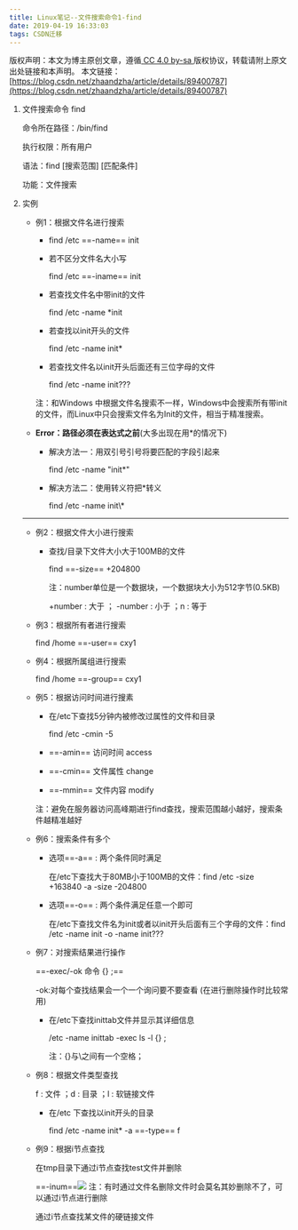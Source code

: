 ```yaml
---
title: Linux笔记--文件搜索命令1-find
date: 2019-04-19 16:33:03
tags: CSDN迁移
---
```

 [ ](http://creativecommons.org/licenses/by-sa/4.0/) 版权声明：本文为博主原创文章，遵循[ CC 4.0 by-sa ](http://creativecommons.org/licenses/by-sa/4.0/)版权协议，转载请附上原文出处链接和本声明。  本文链接：[https://blog.csdn.net/zhaandzha/article/details/89400787](https://blog.csdn.net/zhaandzha/article/details/89400787)   

1. 文件搜索命令 find

   命令所在路径：/bin/find

   执行权限：所有用户

   语法：find [搜索范围] [匹配条件]

   功能：文件搜索

2. 实例

   + 例1：根据文件名进行搜索 

     + find /etc ==-name== init 

     + 若不区分文件名大小写 

       find /etc ==-iname== init

     + 若查找文件名中带init的文件

       find /etc -name \*init

     + 若查找以init开头的文件

       find /etc -name init*

     + 若查找文件名以init开头后面还有三位字母的文件

       find /etc -name init???

     注：和Windows 中根据文件名搜索不一样，Windows中会搜索所有带init的文件，而Linux中只会搜索文件名为Init的文件，相当于精准搜索。

   + **Error：路径必须在表达式之前**(大多出现在用*的情况下)

     + 解决方法一：用双引号引号将要匹配的字段引起来

       find /etc -name "init*"

     + 解决方法二：使用转义符把*转义

       find /etc -name init\\*

   ---

   + 例2：根据文件大小进行搜索

     + 查找/目录下文件大小大于100MB的文件

       find  ==-size== +204800 

       注：number单位是一个数据块，一个数据块大小为512字节(0.5KB)

       +number : 大于 ； -number : 小于 ；n : 等于

   + 例3：根据所有者进行搜索 

     find /home ==-user== cxy1

   + 例4：根据所属组进行搜索 

     find /home ==-group== cxy1

   + 例5：根据访问时间进行搜素

     + 在/etc下查找5分钟内被修改过属性的文件和目录

       find /etc -cmin -5 

     + ==-amin== 访问时间 access
     + ==-cmin== 文件属性 change
     + ==-mmin== 文件内容 modify

     注：避免在服务器访问高峰期进行find查找，搜索范围越小越好，搜索条件越精准越好

   + 例6：搜索条件有多个

     + 选项==-a== : 两个条件同时满足

       在/etc下查找大于80MB小于100MB的文件：find /etc -size +163840 -a -size -204800

     + 选项==-o== : 两个条件满足任意一个即可

       在/etc下查找文件名为init或者以init开头后面有三个字母的文件：find /etc -name init -o -name init???

   + 例7：对搜索结果进行操作

      ==-exec/-ok 命令 {} \;==

     -ok:对每个查找结果会一个一个询问要不要查看 (在进行删除操作时比较常用)

     + 在/etc下查找inittab文件并显示其详细信息 

       /etc -name inittab -exec ls -l {} \;

       注：{}与\之间有一个空格；

   + 例8：根据文件类型查找

     f : 文件 ；d : 目录 ；l : 软链接文件

     + 在/etc 下查找以init开头的目录

       find /etc -name init* -a ==-type== f

   + 例9：根据i节点查找

     在tmp目录下通过i节点查找test文件并删除

     ==-inum==![](https://img-blog.csdnimg.cn/2019041916281816.PNG?x-oss-process=image/watermark,type_ZmFuZ3poZW5naGVpdGk,shadow_10,text_aHR0cHM6Ly9ibG9nLmNzZG4ubmV0L3poYWFuZHpoYQ==,size_16,color_FFFFFF,t_70) 注：有时通过文件名删除文件时会莫名其妙删除不了，可以通过i节点进行删除

     通过i节点查找某文件的硬链接文件

 

 

   
